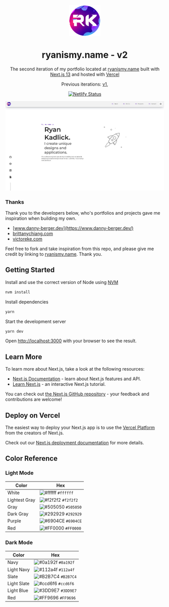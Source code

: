 <div align="center">
  <img alt="Logo" src="https://raw.githubusercontent.com/rkadlick/v2/main/public/logo.png" width="100" />
</div>
<h1 align="center">
  ryanismy.name - v2
</h1>
<p align="center">
  The second iteration of my portfolio located at <a href="https://ryanismy.name" target="_blank">ryanismy.name</a> built with <a href="https://nextjs.org/" target="_blank">Next.js 13</a> and hosted with <a href="https://vercel.com/" target="_blank">Vercel</a>
</p>
<p align="center">
  Previous iterations:
  <a href="https://github.com/rkadlick/rkadlick.github.io" target="_blank">v1</a>,
</p>
<p align="center">
  <a href="https://app.netlify.com/sites/brittanychiang/deploys" target="_blank">
    <img src="https://api.netlify.com/api/v1/badges/1963b488-7b78-48c9-9e2d-6fb5e47ab3af/deploy-status" alt="Netlify Status" />
  </a>
</p>

![demo](https://raw.githubusercontent.com/rkadlick/v2/main/app/images/screenshot.jpg)


### Thanks

Thank you to the developers below, who's portfolios and projects gave me inspiration when building my own.
- [www.danny-berger.dev](https://www.danny-berger.dev/)
- [brittanychiang.com](https://brittanychiang.com)
- [victoreke.com](https://victoreke.com/)

Feel free to fork and take inspiration from this repo, and please give me credit by linking to [ryanismy.name](https://ryanismy.name). Thank you.

## Getting Started

Install and use the correct version of Node using [NVM](https://github.com/nvm-sh/nvm)

   ```sh
   nvm install
   ```

Install dependencies

   ```sh
   yarn
   ```

Start the development server

   ```sh
   yarn dev
   ```

Open [http://localhost:3000](http://localhost:3000) with your browser to see the result.


## Learn More

To learn more about Next.js, take a look at the following resources:

- [Next.js Documentation](https://nextjs.org/docs) - learn about Next.js features and API.
- [Learn Next.js](https://nextjs.org/learn) - an interactive Next.js tutorial.

You can check out [the Next.js GitHub repository](https://github.com/vercel/next.js/) - your feedback and contributions are welcome!

## Deploy on Vercel

The easiest way to deploy your Next.js app is to use the [Vercel Platform](https://vercel.com/new?utm_medium=default-template&filter=next.js&utm_source=create-next-app&utm_campaign=create-next-app-readme) from the creators of Next.js.

Check out our [Next.js deployment documentation](https://nextjs.org/docs/deployment) for more details.


## Color Reference

### Light Mode

| Color          | Hex                                                                |
| -------------- | ------------------------------------------------------------------ |
| White          | ![#ffffff](https://via.placeholder.com/10/ffffff?text=+) `#ffffff` |
| Lightest Gray  | ![#f2f2f2](https://via.placeholder.com/10/f2f2f2?text=+) `#f2f2f2` |
| Gray           | ![#505050](https://via.placeholder.com/10/505050?text=+) `#505050` |
| Dark Gray      | ![#292929](https://via.placeholder.com/10/292929?text=+) `#292929` |
| Purple         | ![#6904CE](https://via.placeholder.com/10/6904CE?text=+) `#6904CE` |
| Red            | ![#FF0000](https://via.placeholder.com/10/FF0000?text=+) `#FF0000` |


### Dark Mode

| Color          | Hex                                                                |
| -------------- | ------------------------------------------------------------------ |
| Navy           | ![#0a192f](https://via.placeholder.com/10/0a192f?text=+) `#0a192f` |
| Light Navy     | ![#112a4f](https://via.placeholder.com/10/112a4f?text=+) `#112a4f` |
| Slate          | ![#B2B7C4](https://via.placeholder.com/10/B2B7C4?text=+) `#B2B7C4` |
| Light Slate    | ![#ccd6f6](https://via.placeholder.com/10/ccd6f6?text=+) `#ccd6f6` |
| Light Blue     | ![#3DD9E7](https://via.placeholder.com/10/3DD9E7?text=+) `#3DD9E7` |
| Red            | ![#FF9696](https://via.placeholder.com/10/FF9696?text=+) `#FF9696` |
